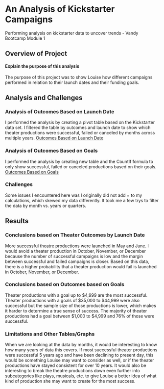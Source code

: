 # An Analysis of Kickstarter Campaigns
Performing analysis on kickstarter data to uncover trends - Vandy Bootcamp Module 1

## Overview of Project
#### Explain the purpose of this analysis
The purpose of this project was to show Louise how different campaigns performed in relation to their launch dates and their funding goals.

## Analysis and Challenges
### Analysis of Outcomes Based on Launch Date
I performed the analysis by creating a pivot table based on the Kickstarter data set. I filtered the table by outcomes and launch date to show which theater productions were successful, failed or canceled by months across multiple years. 
[Outcomes Based on Launch Date](https://github.com/allibartlett-27/kickstarter-analysis/blob/main/Theater_Outcomes_vs_Launch.png)

### Analysis of Outcomes Based on Goals
I performed the analysis by creating new table and the CountIf formula to only show successful, failed or canceled productions based on their goals. 
[Outcomes Based on Goals](https://github.com/allibartlett-27/kickstarter-analysis/blob/main/Outcomes_vs_Goals.png)

### Challenges
Some issues I encountered here was I originally did not add = to my calculations, which skewed my data differently.
It took me a few trys to filter the data by month vs. years or quarters. 

## Results
### Conclusions based on Theater Outcomes by Launch Date
More successful theatre productions were launched in May and June. I would avoid a theater production in October, November, or December because the number of successful campaigns is low and the margin between successful and failed campaigns is closer. Based on this data, there is a higher probability that a theater production would fail is launched in October, November, or December. 

### Conclusions based on Outcomes based on Goals
Theater productions with a goal up to $4,999 are the most successful. Theater productions with a goals of $35,000 to $44,999 were also successful but the sample size of those productions is lower, which makes it harder to determine a true sense of success. The majority of theater productions had a goal between $1,000 to $4,999 and 76% of those were successful.

### Limitations and Other Tables/Graphs 
When we are looking at the data by months, it would be interesting to know how many years of data this covers. If most successful theater productions were successful 5 years ago and have been declining to present day, this would be something Louise may want to consider as well, or if the theater productions have stayed consistent for over 10 years. 
It would also be interesting to break the theatre productions down even further into subcategories like plays, musicals, etc. to give Louise a better idea of what kind of production she may want to create for the most success. 


